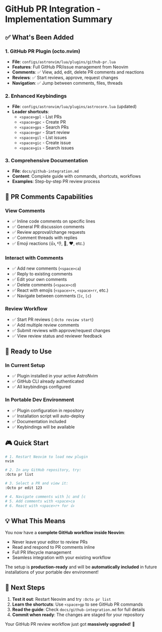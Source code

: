 # GitHub PR Integration - Implementation Summary

## ✅ What's Been Added

### 1. **GitHub PR Plugin (octo.nvim)**
- **File**: `configs/astronvim/lua/plugins/github-pr.lua`
- **Features**: Full GitHub PR/issue management from Neovim
- **Comments**: ✅ View, add, edit, delete PR comments and reactions
- **Reviews**: ✅ Start reviews, approve, request changes
- **Navigation**: ✅ Jump between comments, files, threads

### 2. **Enhanced Keybindings**
- **File**: `configs/astronvim/lua/plugins/astrocore.lua` (updated)
- **Leader shortcuts**:
  - `<space>gpl` - List PRs
  - `<space>gpc` - Create PR  
  - `<space>gps` - Search PRs
  - `<space>gpr` - Start review
  - `<space>gil` - List issues
  - `<space>gic` - Create issue
  - `<space>gis` - Search issues

### 3. **Comprehensive Documentation**  
- **File**: `docs/github-integration.md`
- **Content**: Complete guide with commands, shortcuts, workflows
- **Examples**: Step-by-step PR review process

## 🎯 PR Comments Capabilities

### **View Comments**
- ✅ Inline code comments on specific lines
- ✅ General PR discussion comments  
- ✅ Review approval/change requests
- ✅ Comment threads with replies
- ✅ Emoji reactions (👍, 👎, 🚀, ❤️, etc.)

### **Interact with Comments**
- ✅ Add new comments (`<space>ca`)
- ✅ Reply to existing comments
- ✅ Edit your own comments
- ✅ Delete comments (`<space>cd`)
- ✅ React with emojis (`<space>r+`, `<space>rr`, etc.)
- ✅ Navigate between comments (`]c`, `[c`)

### **Review Workflow**
- ✅ Start PR reviews (`:Octo review start`)
- ✅ Add multiple review comments
- ✅ Submit reviews with approve/request changes
- ✅ View review status and reviewer feedback

## 🚀 Ready to Use

### **In Current Setup**
- ✅ Plugin installed in your active AstroNvim
- ✅ GitHub CLI already authenticated
- ✅ All keybindings configured

### **In Portable Dev Environment**
- ✅ Plugin configuration in repository
- ✅ Installation script will auto-deploy
- ✅ Documentation included
- ✅ Keybindings will be available

## 🎮 Quick Start

```bash
# 1. Restart Neovim to load new plugin
nvim

# 2. In any GitHub repository, try:
:Octo pr list

# 3. Select a PR and view it:
:Octo pr edit 123

# 4. Navigate comments with ]c and [c
# 5. Add comments with <space>ca
# 6. React with <space>r+ for 👍
```

## 💡 What This Means

You now have a **complete GitHub workflow inside Neovim**:
- Never leave your editor to review PRs
- Read and respond to PR comments inline
- Full PR lifecycle management
- Seamless integration with your existing workflow

The setup is **production-ready** and will be **automatically included** in future installations of your portable dev environment!

## 🔄 Next Steps

1. **Test it out**: Restart Neovim and try `:Octo pr list`
2. **Learn the shortcuts**: Use `<space>gp` to see GitHub PR commands
3. **Read the guide**: Check `docs/github-integration.md` for full details
4. **Commit when ready**: The changes are staged for your repository

Your GitHub PR review workflow just got **massively upgraded**! 🚀